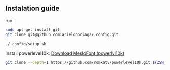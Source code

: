 ## Instalation guide

run:

```bash
sudo apt-get install git
git clone git@github.com:arielonoriaga/.config.git

./.config/setup.sh
```

Install powerlevel10k:
[Download MesloFont (powerlvl10k)](https://github.com/romkatv/powerlevel10k-media/raw/master/MesloLGS%20NF%20Regular.ttf)

```bash
git clone --depth=1 https://github.com/romkatv/powerlevel10k.git ${ZSH_CUSTOM:-$HOME/.oh-my-zsh/custom}/themes/powerlevel10k
```
